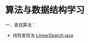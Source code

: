 # 算法与数据结构学习

一、查找算法：

- 线性查找法 [LinearSearch.java](https://github.com/hanjinfeng0309/AlgorithmAndDataStructure/blob/main/src/main/algorithm/LinearSearch.java)